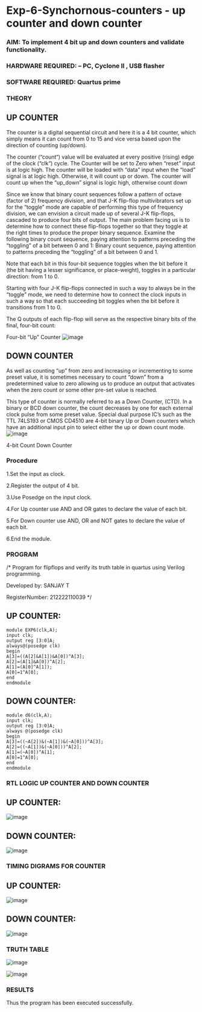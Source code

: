 # Exp-6-Synchornous-counters - up counter and down counter 
### AIM: To implement 4 bit up and down counters and validate  functionality.
### HARDWARE REQUIRED:  – PC, Cyclone II , USB flasher
### SOFTWARE REQUIRED:   Quartus prime
### THEORY 

## UP COUNTER 
The counter is a digital sequential circuit and here it is a 4 bit counter, which simply means it can count from 0 to 15 and vice versa based upon the direction of counting (up/down). 

The counter (“count“) value will be evaluated at every positive (rising) edge of the clock (“clk“) cycle.
The Counter will be set to Zero when “reset” input is at logic high.
The counter will be loaded with “data” input when the “load” signal is at logic high. Otherwise, it will count up or down.
The counter will count up when the “up_down” signal is logic high, otherwise count down

Since we know that binary count sequences follow a pattern of octave (factor of 2) frequency division, and that J-K flip-flop multivibrators set up for the “toggle” mode are capable of performing this type of frequency division, we can envision a circuit made up of several J-K flip-flops, cascaded to produce four bits of output.
The main problem facing us is to determine how to connect these flip-flops together so that they toggle at the right times to produce the proper binary sequence.
Examine the following binary count sequence, paying attention to patterns preceding the “toggling” of a bit between 0 and 1:
Binary count sequence, paying attention to patterns preceding the “toggling” of a bit between 0 and 1.

Note that each bit in this four-bit sequence toggles when the bit before it (the bit having a lesser significance, or place-weight), toggles in a particular direction: from 1 to 0.



 
 

Starting with four J-K flip-flops connected in such a way to always be in the “toggle” mode, we need to determine how to connect the clock inputs in such a way so that each succeeding bit toggles when the bit before it transitions from 1 to 0.

The Q outputs of each flip-flop will serve as the respective binary bits of the final, four-bit count:

 
 

Four-bit “Up” Counter
![image](https://user-images.githubusercontent.com/36288975/169644758-b2f4339d-9532-40c5-af40-8f4f8c942e2c.png)



## DOWN COUNTER 

As well as counting “up” from zero and increasing or incrementing to some preset value, it is sometimes necessary to count “down” from a predetermined value to zero allowing us to produce an output that activates when the zero count or some other pre-set value is reached.

This type of counter is normally referred to as a Down Counter, (CTD). In a binary or BCD down counter, the count decreases by one for each external clock pulse from some preset value. Special dual purpose IC’s such as the TTL 74LS193 or CMOS CD4510 are 4-bit binary Up or Down counters which have an additional input pin to select either the up or down count mode.
![image](https://user-images.githubusercontent.com/36288975/169644844-1a14e123-7228-4ed8-81a9-eb937dff4ac8.png)


4-bit Count Down Counter

### Procedure

1.Set the input as clock.

2.Register the output of 4 bit.

3.Use Posedge on the input clock.

4.For Up counter use AND and OR gates to declare the value of each bit.

5.For Down counter use AND, OR and NOT gates to declare the value of each bit.

6.End the module.


### PROGRAM 

/*
Program for flipflops  and verify its truth table in quartus using Verilog programming.

Developed by: SANJAY T

RegisterNumber: 212222110039 
*/

## UP COUNTER:

```
module EXP6(clk,A);
input clk;
output reg [3:0]A;
always@(posedge clk)
begin
A[3]=((A[2]&A[1])&A[0])^A[3];
A[2]=(A[1]&A[0])^A[2];
A[1]=(A[0]^A[1]);
A[0]=1^A[0];
end
endmodule

```

## DOWN COUNTER:

```
module d6(clk,A);
input clk;
output reg [3:0]A;
always @(posedge clk)
begin
A[3]=((~A[2])&(~A[1])&(~A[0]))^A[3];
A[2]=((~A[1])&(~A[0]))^A[2];
A[1]=(~A[0])^A[1];
A[0]=1^A[0];
end
endmodule
```

### RTL LOGIC UP COUNTER AND DOWN COUNTER  

## UP COUNTER:

![image](https://github.com/DINESH18032004/Exp-7-Synchornous-counters-/assets/119477784/8faef9e2-d96f-4100-baf2-c10e7046d866)


## DOWN COUNTER:

![image](https://github.com/DINESH18032004/Exp-7-Synchornous-counters-/assets/119477784/1d98e571-1272-451f-b775-bb7c0125da90)





### TIMING DIGRAMS FOR COUNTER  

## UP COUNTER:

![image](https://github.com/DINESH18032004/Exp-7-Synchornous-counters-/assets/119477784/1d804c1c-14d1-49a4-8556-9ae4d3e2b6a8)

## DOWN COUNTER:


![image](https://github.com/DINESH18032004/Exp-7-Synchornous-counters-/assets/119477784/e1a5fef7-9ec0-4596-85a3-7fc41b305a9d)



### TRUTH TABLE 

![image](https://github.com/DINESH18032004/Exp-7-Synchornous-counters-/assets/119477784/1f231209-d727-479d-8868-8723f1f240f4)


![image](https://github.com/DINESH18032004/Exp-7-Synchornous-counters-/assets/119477784/64486bc2-747f-4dcc-945c-88eb4144140e)



### RESULTS 

Thus the program has been executed successfully.
